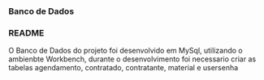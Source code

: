 ### Banco de Dados

<tr>
  
### README

  O Banco de Dados do projeto foi desenvolvido em MySql, utilizando o ambienbte Workbench, durante o desenvolvimento foi necessario criar as tabelas agendamento, 
  contratado, contratante, material e usersenha
 
  
  
 
  

